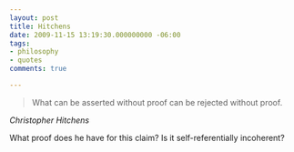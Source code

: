```yaml
---
layout: post
title: Hitchens
date: 2009-11-15 13:19:30.000000000 -06:00
tags:
- philosophy
- quotes 
comments: true

---
```

<blockquote class="big">What can be asserted without proof can be rejected without proof.</blockquote>

<cite class="big">Christopher Hitchens</cite>

What proof does he have for this claim? Is it self-referentially incoherent?


